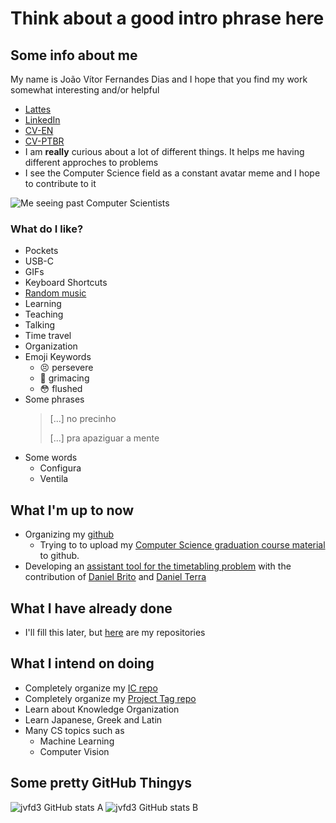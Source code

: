# **Think about a good intro phrase here**

## Some info about me

My name is João Vítor Fernandes Dias and I hope that you find my work somewhat interesting and/or helpful

<!-- Add an audio of my name later -->

- [Lattes][LinkLattes]
- [LinkedIn][LinkLinkedIn]
- [CV-EN][LinkCVEN]
- [CV-PTBR][LinkCVPTBR]
- I am **really** curious about a lot of different things. It helps me having different approches to problems
- I see the Computer Science field as a constant avatar meme and I hope to contribute to it

![Me seeing past Computer Scientists][LinkAvatarMeme]

### What do I like?

- Pockets
- USB-C
- GIFs
- Keyboard Shortcuts
- [Random music][LinkYouTubePlaylist]
- Learning
- Teaching
- Talking
- Time travel
- Organization
- Emoji Keywords
  - :persevere: persevere
  - :grimacing: grimacing
  - :flushed: flushed
- Some phrases
  > [...] no precinho
  > 
  > [...] pra apaziguar a mente
- Some words
  - Configura
  - Ventila

## What I'm up to now

- Organizing my [github][LinkGitHub]
  - Trying to to upload my [Computer Science graduation course material][LinkRepoUENFCC] to github.
- Developing an [assistant tool for the timetabling problem][LinkRepoUENFTT] with the contribution of [Daniel Brito][LinkGitHubDaniBrito] and [Daniel Terra][LinkGitHubDaniTerra]

## What I have already done

- I'll fill this later, but [here][LinkGitHubRepos] are my repositories

## What I intend on doing

- Completely organize my [IC repo][LinkRepoIC]
- Completely organize my [Project Tag repo][LinkRepoTag]
- Learn about Knowledge Organization
- Learn Japanese, Greek and Latin
- Many CS topics such as
  - Machine Learning
  - Computer Vision

<!--
codersrank
-->

## Some pretty GitHub Thingys

![jvfd3 GitHub stats A][LinkGitHubPrettyThingA]
![jvfd3 GitHub stats B][LinkGitHubPrettyThingB]

<!-- ## Links -->

[LinkLattes]: https://lattes.cnpq.br/2335804614447803
[LinkLinkedIn]: https://linkedin.com/in/jvfd3/
[LinkCVEN]: ./Files/EN-CV-João_Vítor_Fernandes_Dias.pdf
[LinkCVPTBR]: ./Files/PTBR-CV-João_Vítor_Fernandes_Dias.pdf
[LinkAvatarMeme]: https://media.tenor.com/GmL-J3QYw94AAAAC/aang-previous-avatars.gif
[LinkYouTubePlaylist]: music.youtube.com/playlist?list=PLC50eYMsqq-hSxpLhNdbqJUq6tZvLHvcD
[LinkGitHub]: https://github.com/jvfd3/
[LinkRepoUENFCC]: https://github.com/jvfd3/UENF_CC
[LinkRepoUENFTT]: https://github.com/jvfd3/UENF-timetabling
[LinkGitHubDaniBrito]: https://github.com/danibritods
[LinkGitHubDaniTerra]: https://github.com/ARRETdaniel
[LinkGitHubRepos]: https://github.com/jvfd3?tab=repositories
[LinkRepoIC]: https://github.com/jvfd3/IC-2019_2022-Robotic_Arm
[LinkRepoTag]: https://github.com/jvfd3/project-tag
[LinkGitHubPrettyThingA]: https://github-readme-stats.vercel.app/api?username=jvfd3&count_private=true&show_icons=true&theme=transparent&hide_border=true
[LinkGitHubPrettyThingB]: https://github-readme-stats.vercel.app/api/top-langs/?username=jvfd3&layout=compact&langs_count=10&theme=transparent&hide_border=true

